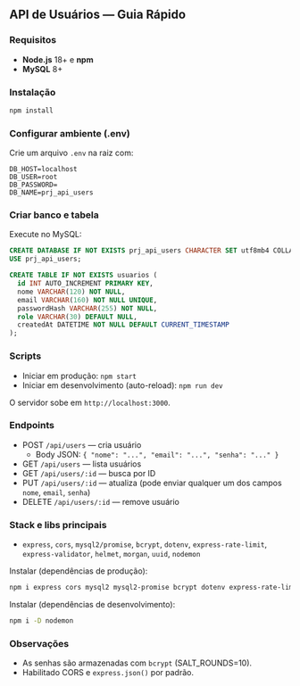 ## API de Usuários — Guia Rápido

### Requisitos
- **Node.js** 18+ e **npm**
- **MySQL** 8+

### Instalação
```bash
npm install
```

### Configurar ambiente (.env)
Crie um arquivo `.env` na raiz com:
```env
DB_HOST=localhost
DB_USER=root
DB_PASSWORD=
DB_NAME=prj_api_users
```

### Criar banco e tabela
Execute no MySQL:
```sql
CREATE DATABASE IF NOT EXISTS prj_api_users CHARACTER SET utf8mb4 COLLATE utf8mb4_0900_ai_ci;
USE prj_api_users;

CREATE TABLE IF NOT EXISTS usuarios (
  id INT AUTO_INCREMENT PRIMARY KEY,
  nome VARCHAR(120) NOT NULL,
  email VARCHAR(160) NOT NULL UNIQUE,
  passwordHash VARCHAR(255) NOT NULL,
  role VARCHAR(30) DEFAULT NULL,
  createdAt DATETIME NOT NULL DEFAULT CURRENT_TIMESTAMP
);
```

### Scripts
- Iniciar em produção: `npm start`
- Iniciar em desenvolvimento (auto-reload): `npm run dev`

O servidor sobe em `http://localhost:3000`.

### Endpoints
- POST `/api/users` — cria usuário
  - Body JSON: `{ "nome": "...", "email": "...", "senha": "..." }`
- GET `/api/users` — lista usuários
- GET `/api/users/:id` — busca por ID
- PUT `/api/users/:id` — atualiza (pode enviar qualquer um dos campos `nome`, `email`, `senha`)
- DELETE `/api/users/:id` — remove usuário

### Stack e libs principais
- `express`, `cors`, `mysql2/promise`, `bcrypt`, `dotenv`, `express-rate-limit`, `express-validator`, `helmet`, `morgan`, `uuid`, `nodemon`

Instalar (dependências de produção):
```bash
npm i express cors mysql2 mysql2-promise bcrypt dotenv express-rate-limit express-validator helmet morgan uuid
```

Instalar (dependências de desenvolvimento):
```bash
npm i -D nodemon
```

### Observações
- As senhas são armazenadas com `bcrypt` (SALT_ROUNDS=10).
- Habilitado CORS e `express.json()` por padrão.
